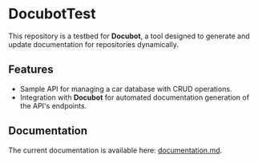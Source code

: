 # DocubotTest

This repository is a testbed for **Docubot**, a tool designed to generate and update documentation for repositories dynamically.

## Features
- Sample API for managing a car database with CRUD operations.
- Integration with **Docubot** for automated documentation generation of the API's endpoints.

## Documentation

The current documentation is available here: [documentation.md](documentation.md).
